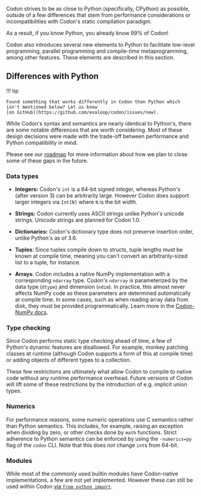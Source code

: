Codon strives to be as close to Python (specifically, CPython) as possible,
outside of a few differences that stem from performance considerations or
incompatibilities with Codon's static compilation paradigm.

As a result, if you know Python, you already know 99% of Codon!

Codon also introduces several new elements to Python to facilitate low-level
programming, parallel programming and compile-time metaprogramming, among
other features. These elements are described in this section.

## Differences with Python

!!! tip

    Found something that works differently in Codon than Python which
    isn't mentioned below? Let us know
    [on GitHub](https://github.com/exaloop/codon/issues/new).

While Codon's syntax and semantics are nearly identical
to Python's, there are some notable differences that are
worth considering. Most of these design decisions were made
with the trade-off between performance and Python compatibility
in mind.

Please see our [roadmap](../developers/roadmap.md) for more information
about how we plan to close some of these gaps in the future.

### Data types

- **Integers:** Codon's `int` is a 64-bit signed integer,
  whereas Python's (after version 3) can be arbitrarily large.
  However Codon does support larger integers via `Int[N]` where
  `N` is the bit width.

- **Strings:** Codon currently uses ASCII strings unlike
  Python's unicode strings. Unicode strings are planned for
  Codon 1.0.

- **Dictionaries:** Codon's dictionary type does not preserve
  insertion order, unlike Python's as of 3.6.

- **Tuples**: Since tuples compile down to structs, tuple lengths
  must be known at compile time, meaning you can't convert an
  arbitrarily-sized list to a tuple, for instance.

- **Arrays**: Codon includes a native NumPy implementation with
  a corresponding `ndarray` type. Codon's `ndarray` is parameterized
  by the data type (`dtype`) and dimension (`ndim`). In practice,
  this almost never affects NumPy code as these parameters are
  determined automatically at compile time. In some cases, such
  as when reading array data from disk, they must be provided
  programmatically. Learn more in the [Codon-NumPy docs](../libraries/numpy.md).

### Type checking

Since Codon performs static type checking ahead of time, a
few of Python's dynamic features are disallowed. For example,
monkey patching classes at runtime (although Codon supports a
form of this at compile time) or adding objects of different
types to a collection.

These few restrictions are ultimately what allow Codon to
compile to native code without any runtime performance overhead.
Future versions of Codon will lift some of these restrictions
by the introduction of e.g. implicit union types.

### Numerics

For performance reasons, some numeric operations use C semantics
rather than Python semantics. This includes, for example, raising
an exception when dividing by zero, or other checks done by `math`
functions. Strict adherence to Python semantics can be enforced by
using the `-numerics=py` flag of the `codon` CLI. Note that this
does *not* change `int`s from 64-bit.

### Modules

While most of the commonly used builtin modules have Codon-native
implementations, a few are not yet implemented. However these can
still be used within Codon
[via `from python import`](../integrations/python/python-from-codon.md).
